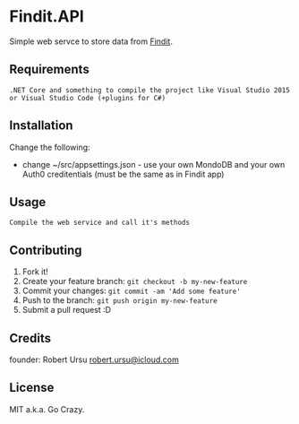 # Findit.API

Simple web servce to store data from [Findit](https://github.com/robnvd/Findit).

## Requirements
```
.NET Core and something to compile the project like Visual Studio 2015 or Visual Studio Code (+plugins for C#)
```
## Installation
Change the following:
* change ~/src/appsettings.json - use your own MondoDB and your own Auth0 creditentials (must be the same as in Findit app)

## Usage
```
Compile the web service and call it's methods
```
## Contributing

1. Fork it!
2. Create your feature branch: `git checkout -b my-new-feature`
3. Commit your changes: `git commit -am 'Add some feature'`
4. Push to the branch: `git push origin my-new-feature`
5. Submit a pull request :D

## Credits

founder: Robert Ursu robert.ursu@icloud.com

## License

MIT a.k.a. Go Crazy.
